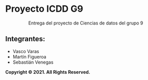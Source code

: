 <h1>Proyecto ICDD G9</h1>
<div style="text-align: center"> Entrega del proyecto de Ciencias de datos del grupo 9 </div>



## Integrantes:

- Vasco Varas
- Martín  Figueroa
- Sebastián Venegas


**Copyright © 2021. All Rights Reserved.**

